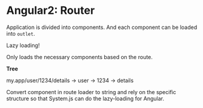 # Angular2: Router

Application is divided into components. And each component can be loaded into `outlet`.

Lazy loading!

Only loads the necessary components based on the route.

**Tree<UrlSegment>**

my.app/user/1234/details -> user -> 1234 -> details

Convert component in route loader to string and rely on the specific structure so that System.js can do the lazy-loading for Angular.
